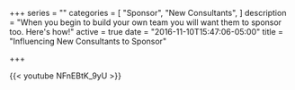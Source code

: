 +++
series = ""
categories = [
  "Sponsor",
  "New Consultants",
]
description = "When you begin to build your own team you will want them to sponsor too. Here's how!"
active = true
date = "2016-11-10T15:47:06-05:00"
title = "Influencing New Consultants to Sponsor"

+++

{{< youtube NFnEBtK_9yU >}}

